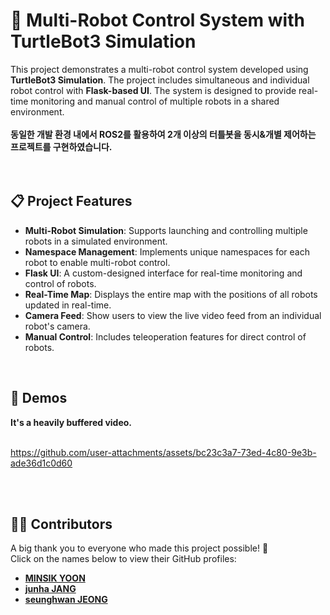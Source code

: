 # 🤖 Multi-Robot Control System with TurtleBot3 Simulation

This project demonstrates a multi-robot control system developed using **TurtleBot3 Simulation**. The project includes simultaneous and individual robot control with **Flask-based UI**. The system is designed to provide real-time monitoring and manual control of multiple robots in a shared environment.
<br><br>**동일한 개발 환경 내에서 ROS2를 활용하여 2개 이상의 터틀봇을 동시&개별 제어하는 프로젝트를 구현하였습니다.**
<br>
<br>
<br>

## 📋 Project Features

- **Multi-Robot Simulation**: 
  Supports launching and controlling multiple robots in a simulated environment.
- **Namespace Management**: 
  Implements unique namespaces for each robot to enable multi-robot control.
- **Flask UI**: 
  A custom-designed interface for real-time monitoring and control of robots.
- **Real-Time Map**: 
  Displays the entire map with the positions of all robots updated in real-time.
- **Camera Feed**: 
  Show users to view the live video feed from an individual robot's camera.
- **Manual Control**: 
  Includes teleoperation features for direct control of robots.

<br>

## 📸 Demos
**It's a heavily buffered video.**
<br><br>

https://github.com/user-attachments/assets/bc23c3a7-73ed-4c80-9e3b-ade36d1c0d60

<br>
<br>

## 👨‍💻 Contributors
A big thank you to everyone who made this project possible! 🎉  
Click on the names below to view their GitHub profiles:

- [**MINSIK YOON**](https://github.com/yms0606)   
- [**junha JANG**](https://github.com/zzangzzun)  
- [**seunghwan JEONG**](https://github.com/JSeungHwan)
